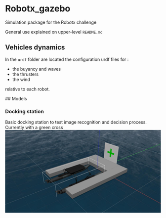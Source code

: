# Robotx_gazebo

Simulation package for the Robotx challenge

General use explained on upper-level `README.md`

## Vehicles dynamics

In the `urdf` folder are located the configuration urdf files for : 
- the buyancy and waves
- the thrusters
- the wind

relative to each robot.

## Models

### Docking station

Basic docking station to test image recognition and decision process.
Currently with a green cross
![Docked WAM-V](docs/images/dockedWamv.jpg)
